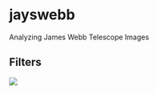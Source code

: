 # jayswebb
Analyzing James Webb Telescope Images

## Filters
![](https://jwst-docs.stsci.edu/files/97978094/182256859/1/1669486204677/mean_throughputs.png)